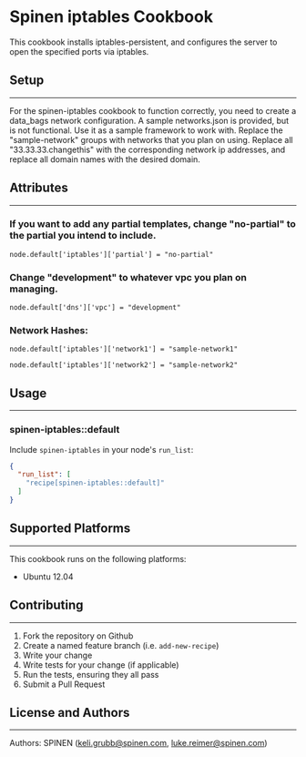 Spinen iptables Cookbook
===

This cookbook installs iptables-persistent, and configures the server to open the specified ports via iptables.

## Setup
---

For the spinen-iptables cookbook to function correctly, you need to create a data_bags network configuration. A sample networks.json is provided, but is not functional. Use it as a sample framework to work with. Replace the "sample-network" groups with networks that you plan on using. Replace all "33.33.33.changethis" with the corresponding network ip addresses, and replace all domain names with the desired domain.

## Attributes
---

### If you want to add any partial templates, change "no-partial" to the partial you intend to include.

`node.default['iptables']['partial'] = "no-partial"`

### Change "development" to whatever vpc you plan on managing.

`node.default['dns']['vpc'] = "development"`

### Network Hashes:

`node.default['iptables']['network1'] = "sample-network1"`

`node.default['iptables']['network2'] = "sample-network2"`

## Usage
---
### spinen-iptables::default

Include `spinen-iptables` in your node's `run_list`:

```json
{
  "run_list": [
    "recipe[spinen-iptables::default]"
  ]
}
```

## Supported Platforms
---
This cookbook runs on the following platforms:

* Ubuntu 12.04

## Contributing
---
1. Fork the repository on Github
2. Create a named feature branch (i.e. `add-new-recipe`)
3. Write your change
4. Write tests for your change (if applicable)
5. Run the tests, ensuring they all pass
6. Submit a Pull Request

## License and Authors
---

Authors: SPINEN (<keli.grubb@spinen.com>, <luke.reimer@spinen.com>)